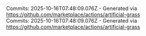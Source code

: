 Commits: 2025-10-16T07:48:09.076Z - Generated via https://github.com/marketplace/actions/artificial-grass
<br>
Commits: 2025-10-16T07:48:09.076Z - Generated via https://github.com/marketplace/actions/artificial-grass
<br>
